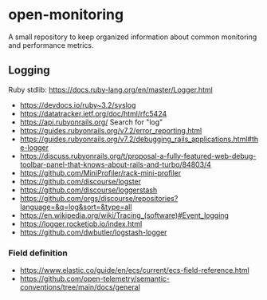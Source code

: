 # open-monitoring
A small repository to keep organized information about common monitoring and performance metrics.

## Logging

Ruby stdlib: https://docs.ruby-lang.org/en/master/Logger.html

* https://devdocs.io/ruby~3.2/syslog
* https://datatracker.ietf.org/doc/html/rfc5424
* https://api.rubyonrails.org/ Search for "log"
* https://guides.rubyonrails.org/v7.2/error_reporting.html
* https://guides.rubyonrails.org/v7.2/debugging_rails_applications.html#the-logger
* https://discuss.rubyonrails.org/t/proposal-a-fully-featured-web-debug-toolbar-panel-that-knows-about-rails-and-turbo/84803/4
* https://github.com/MiniProfiler/rack-mini-profiler
* https://github.com/discourse/logster
* https://github.com/discourse/loggerstash
* https://github.com/orgs/discourse/repositories?language=&q=log&sort=&type=all
* https://en.wikipedia.org/wiki/Tracing_(software)#Event_logging
* https://logger.rocketjob.io/index.html
* https://github.com/dwbutler/logstash-logger

### Field definition

* https://www.elastic.co/guide/en/ecs/current/ecs-field-reference.html
* https://github.com/open-telemetry/semantic-conventions/tree/main/docs/general
